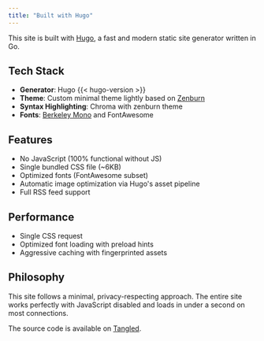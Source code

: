 ```yaml
---
title: "Built with Hugo"
---
```


This site is built with [Hugo](https://gohugo.io/), a fast and modern static site generator written in Go.

## Tech Stack

- **Generator**: Hugo {{< hugo-version >}}
- **Theme**: Custom minimal theme lightly based on [Zenburn](https://github.com/jnurmine/Zenburn)
- **Syntax Highlighting**: Chroma with zenburn theme
- **Fonts**: [Berkeley Mono](https://usgraphics.com/products/berkeley-mono) and FontAwesome

## Features

- No JavaScript (100% functional without JS)
- Single bundled CSS file (~6KB)
- Optimized fonts (FontAwesome subset)
- Automatic image optimization via Hugo's asset pipeline
- Full RSS feed support

## Performance

- Single CSS request
- Optimized font loading with preload hints
- Aggressive caching with fingerprinted assets

## Philosophy

This site follows a minimal, privacy-respecting approach. The entire site works perfectly with JavaScript disabled and loads in under a second on most connections.

The source code is available on [Tangled](https://tangled.org/@vitorpy.com/vitorpy.com/).
